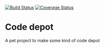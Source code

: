 [![Build Status](https://travis-ci.org/dawidkotarba/code-depot.svg?branch=master)](https://travis-ci.org/dawidkotarba/code-depot)
[![Coverage Status](https://coveralls.io/repos/github/dawidkotarba/code-depot/badge.svg?branch=master)](https://coveralls.io/github/dawidkotarba/code-depot?branch=master)
# Code depot
A pet project to make some kind of code depot